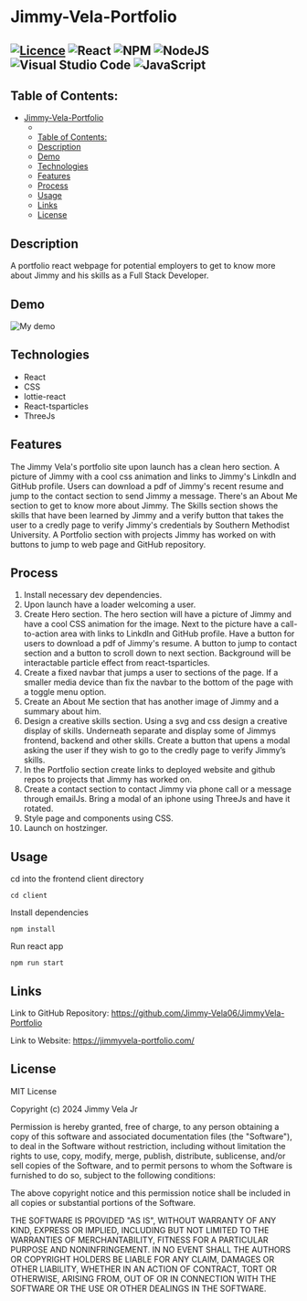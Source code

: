 # Jimmy-Vela-Portfolio

## [![Licence](https://img.shields.io/github/license/Ileriayo/markdown-badges?style=for-the-badge)](./LICENSE) ![React](https://img.shields.io/badge/react-%2320232a.svg?style=for-the-badge&logo=react&logoColor=%2361DAFB) ![NPM](https://img.shields.io/badge/NPM-%23CB3837.svg?style=for-the-badge&logo=npm&logoColor=white) ![NodeJS](https://img.shields.io/badge/node.js-6DA55F?style=for-the-badge&logo=node.js&logoColor=white) ![Visual Studio Code](https://img.shields.io/badge/Visual%20Studio%20Code-0078d7.svg?style=for-the-badge&logo=visual-studio-code&logoColor=white) ![JavaScript](https://img.shields.io/badge/javascript-%23323330.svg?style=for-the-badge&logo=javascript&logoColor=%23F7DF1E)

## Table of Contents:

- [Jimmy-Vela-Portfolio](#jimmy-vela-portfolio)
  - [ ](#-----)
  - [Table of Contents:](#table-of-contents)
  - [Description](#description)
  - [Demo](#demo)
  - [Technologies](#technologies)
  - [Features](#features)
  - [Process](#process)
  - [Usage](#usage)
  - [Links](#links)
  - [License](#license)

## Description

A portfolio react webpage for potential employers to get to know more about
Jimmy and his skills as a Full Stack Developer.

## Demo

![My demo](./demo.gif)

## Technologies

- React
- CSS
- lottie-react
- React-tsparticles
- ThreeJs

## Features

The Jimmy Vela's portfolio site upon launch has a clean hero section. A picture
of Jimmy with a cool css animation and links to Jimmy's LinkdIn and GitHub
profile. Users can download a pdf of Jimmy's recent resume and jump to the
contact section to send Jimmy a message. There's an About Me section to get to
know more about Jimmy. The Skills section shows the skills that have been
learned by Jimmy and a verify button that takes the user to a credly page to
verify Jimmy's credentials by Southern Methodist University. A Portfolio section
with projects Jimmy has worked on with buttons to jump to web page and GitHub
repository.

## Process

1. Install necessary dev dependencies.
2. Upon launch have a loader welcoming a user.
3. Create Hero section. The hero section will have a picture of Jimmy and have a
   cool CSS animation for the image. Next to the picture have a call-to-action
   area with links to LinkdIn and GitHub profile. Have a button for users to
   download a pdf of Jimmy's resume. A button to jump to contact section and a
   button to scroll down to next section. Background will be interactable
   particle effect from react-tsparticles.
4. Create a fixed navbar that jumps a user to sections of the page. If a smaller
   media device than fix the navbar to the bottom of the page with a toggle menu
   option.
5. Create an About Me section that has another image of Jimmy and a summary
   about him.
6. Design a creative skills section. Using a svg and css design a creative
   display of skills. Underneath separate and display some of Jimmys frontend,
   backend and other skills. Create a button that upens a modal asking the user
   if they wish to go to the credly page to verify Jimmy’s skills.
7. In the Portfolio section create links to deployed website and github repos to
   projects that Jimmy has worked on.
8. Create a contact section to contact Jimmy via phone call or a message through
   emailJs. Bring a modal of an iphone using ThreeJs and have it rotated.
9. Style page and components using CSS.
10. Launch on hostzinger.

## Usage

cd into the frontend client directory

```
cd client
```

Install dependencies

```
npm install
```

Run react app

```
npm run start
```

## Links

Link to GitHub Repository: https://github.com/Jimmy-Vela06/JimmyVela-Portfolio

Link to Website: https://jimmyvela-portfolio.com/

## License

MIT License

Copyright (c) 2024 Jimmy Vela Jr

Permission is hereby granted, free of charge, to any person obtaining a copy of
this software and associated documentation files (the "Software"), to deal in
the Software without restriction, including without limitation the rights to
use, copy, modify, merge, publish, distribute, sublicense, and/or sell copies of
the Software, and to permit persons to whom the Software is furnished to do so,
subject to the following conditions:

The above copyright notice and this permission notice shall be included in all
copies or substantial portions of the Software.

THE SOFTWARE IS PROVIDED "AS IS", WITHOUT WARRANTY OF ANY KIND, EXPRESS OR
IMPLIED, INCLUDING BUT NOT LIMITED TO THE WARRANTIES OF MERCHANTABILITY, FITNESS
FOR A PARTICULAR PURPOSE AND NONINFRINGEMENT. IN NO EVENT SHALL THE AUTHORS OR
COPYRIGHT HOLDERS BE LIABLE FOR ANY CLAIM, DAMAGES OR OTHER LIABILITY, WHETHER
IN AN ACTION OF CONTRACT, TORT OR OTHERWISE, ARISING FROM, OUT OF OR IN
CONNECTION WITH THE SOFTWARE OR THE USE OR OTHER DEALINGS IN THE SOFTWARE.
